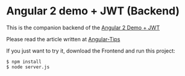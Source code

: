 # Angular 2 demo + JWT (Backend)

This is the companion backend of the [Angular 2 Demo + JWT](https://github.com/angular-tips/GermanWords-frontend-angular-2)

Please read the article written at [Angular-Tips](http://angular-tips.com/blog/2015/05/an-introduction-to-angular-2)

If you just want to try it, download the Frontend and run this project:

```
$ npm install
$ node server.js
```